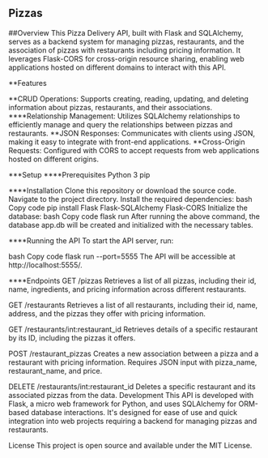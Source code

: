 
## Pizzas
##Overview
This Pizza Delivery API, built with Flask and SQLAlchemy, serves as a backend system for managing pizzas, restaurants, and the association of pizzas with restaurants including pricing information. It leverages Flask-CORS for cross-origin resource sharing, enabling web applications hosted on different domains to interact with this API.

**Features

**CRUD Operations: Supports creating, reading, updating, and deleting information about pizzas, restaurants, and their associations.
****Relationship Management: Utilizes SQLAlchemy relationships to efficiently manage and query the relationships between pizzas and restaurants.
**JSON Responses: Communicates with clients using JSON, making it easy to integrate with front-end applications.
**Cross-Origin Requests: Configured with CORS to accept requests from web applications hosted on different origins.

***Setup
****Prerequisites
Python 3
pip

****Installation
Clone this repository or download the source code.
Navigate to the project directory.
Install the required dependencies:
bash
Copy code
pip install Flask Flask-SQLAlchemy Flask-CORS
Initialize the database:
bash
Copy code
flask run
After running the above command, the database app.db will be created and initialized with the necessary tables.

****Running the API
To start the API server, run:

bash
Copy code
flask run --port=5555
The API will be accessible at http://localhost:5555/.

****Endpoints
GET /pizzas
Retrieves a list of all pizzas, including their id, name, ingredients, and pricing information across different restaurants.

GET /restaurants
Retrieves a list of all restaurants, including their id, name, address, and the pizzas they offer with pricing information.

GET /restaurants/int:restaurant_id
Retrieves details of a specific restaurant by its ID, including the pizzas it offers.

POST /restaurant_pizzas
Creates a new association between a pizza and a restaurant with pricing information. Requires JSON input with pizza_name, restaurant_name, and price.

DELETE /restaurants/int:restaurant_id
Deletes a specific restaurant and its associated pizzas from the data.
Development
This API is developed with Flask, a micro web framework for Python, and uses SQLAlchemy for ORM-based database interactions. It's designed for ease of use and quick integration into web projects requiring a backend for managing pizzas and restaurants.

License
This project is open source and available under the MIT License.
